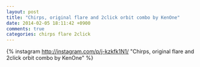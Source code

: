 ```yaml
---
layout: post
title: "Chirps, original flare and 2click orbit combo by KenOne"
date: 2014-02-05 18:11:42 +0900
comments: true
categories: chirps flare 2click
---
```


{% instagram http://instagram.com/p/j-kzkfk1N1/ "Chirps, original flare and 2click orbit combo by KenOne" %}
